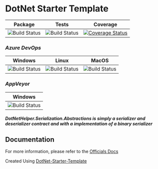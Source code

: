 # DotNet Starter Template


| Package  | Tests | Coverage |
| :-----:  | :---: | :------: |
| ![Build Status][nuget-downloads]  | ![Build Status][tests]  | [![Coverage Status](https://coveralls.io/repos/github/TheMofaDe/DotNetHelper.Serialization.Abstractions/badge.svg)](https://coveralls.io/github/TheMofaDe/DotNetHelper.Serialization.Abstractions) |

### *Azure DevOps*
| Windows | Linux | MacOS |
| :-----: | :-----: | :---: | 
| ![Build Status][azure-windows]  | ![Build Status][azure-linux]  | ![Build Status][azure-macOS] 

### *AppVeyor*
| Windows |
| :-----: | 
| ![Build Status][appveyor-windows]


##### DotNetHelper.Serialization.Abstractions is simply a serializer and deserializer contract and with a implementation of a binary serializer
   

## Documentation
For more information, please refer to the [Officials Docs][2]

Created Using [DotNet-Starter-Template](http://themofade.github.io/DotNet-Starter-Template) 


<!-- Links. -->

[1]:  https://gist.github.com/davidfowl/ed7564297c61fe9ab814
[2]: http://themofade.github.io/DotNetHelper.Serialization.Abstractions

[Cake]: https://gist.github.com/davidfowl/ed7564297c61fe9ab814
[Azure DevOps]: https://gist.github.com/davidfowl/ed7564297c61fe9ab814
[AppVeyor]: https://gist.github.com/davidfowl/ed7564297c61fe9ab814
[GitVersion]: https://gitversion.readthedocs.io/en/latest/
[Nuget]: https://gist.github.com/davidfowl/ed7564297c61fe9ab814
[Chocolately]: https://gist.github.com/davidfowl/ed7564297c61fe9ab814
[WiX]: http://wixtoolset.org/
[DocFx]: https://dotnet.github.io/docfx/



<!-- BADGES. -->

[nuget-downloads]: https://img.shields.io/nuget/dt/DotNetHelper.Serialization.Abstractions.svg?style=flat-square
[tests]: https://img.shields.io/appveyor/tests/themofade/DotNetHelper.Serialization.Abstractions.svg?style=flat-square
[coverage-status]: https://dev.azure.com/Josephmcnealjr0013/DotNetHelper.Serialization.Abstractions/_apis/build/status/TheMofaDe.DotNetHelper.Serialization.Abstractions?branchName=master&jobName=Windows

[azure-windows]: https://dev.azure.com/Josephmcnealjr0013/DotNetHelper.Serialization.Abstractions/_apis/build/status/TheMofaDe.DotNetHelper.Serialization.Abstractions?branchName=master&jobName=Windows
[azure-linux]: https://dev.azure.com/Josephmcnealjr0013/DotNetHelper.Serialization.Abstractions/_apis/build/status/TheMofaDe.DotNetHelper.Serialization.Abstractions?branchName=master&jobName=Linux
[azure-macOS]: https://dev.azure.com/Josephmcnealjr0013/DotNetHelper.Serialization.Abstractions/_apis/build/status/TheMofaDe.DotNetHelper.Serialization.Abstractions?branchName=master&jobName=macOS

[appveyor-windows]: https://ci.appveyor.com/project/TheMofaDe/DotNetHelper.Serialization.Abstractions/branch/master
